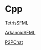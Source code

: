 # Cpp

[TetrisSFML](time/2019-11-10_0057_TetrisSFML/TetrisSFML/)

[ArkanoidSFML](time/2019-11-23_0032_ArkanoidSFML/ArkanoidSFML/)

[P2PChat](time/2020-04-19_1157_P2PChat/)